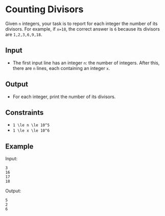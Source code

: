 # Counting Divisors 

Given ```n``` integers, your task is to report for each integer the number of its divisors.
For example, if ```x=18```, the correct answer is ```6``` because its divisors are ```1,2,3,6,9,18```.
## Input
- The first input line has an integer ```n```: the number of integers.
After this, there are ```n``` lines, each containing an integer ```x```.
## Output
- For each integer, print the number of its divisors.
## Constraints

- ```1 \le n \le 10^5```
- ```1 \le x \le 10^6```

## Example
Input:
```
3
16
17
18
```

Output:
```
5
2
6
```
